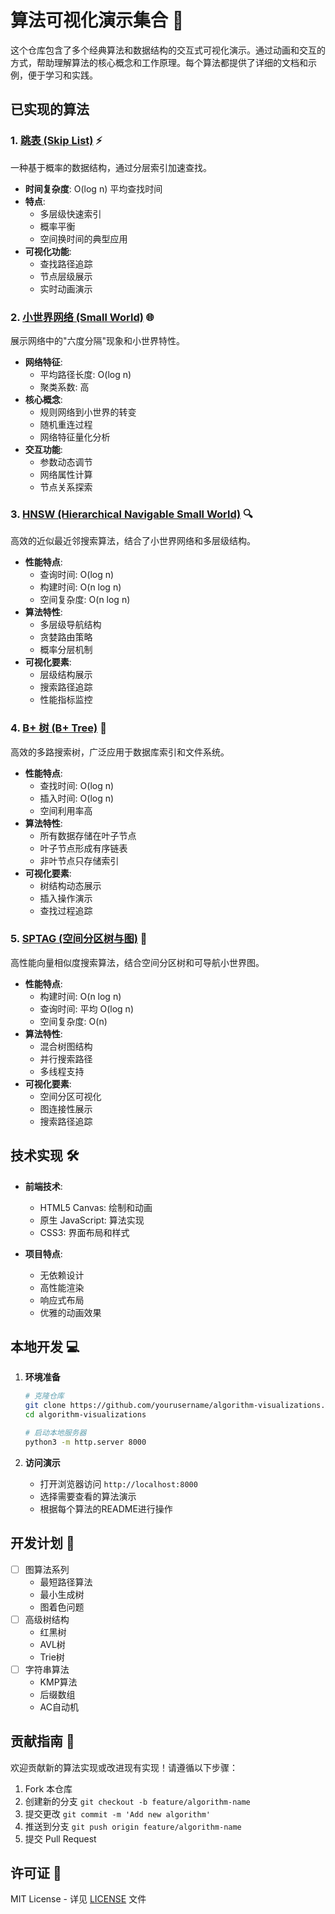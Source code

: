 # 算法可视化演示集合 🎯

这个仓库包含了多个经典算法和数据结构的交互式可视化演示。通过动画和交互的方式，帮助理解算法的核心概念和工作原理。每个算法都提供了详细的文档和示例，便于学习和实践。

## 已实现的算法

### 1. [跳表 (Skip List)](skiplist/) ⚡
一种基于概率的数据结构，通过分层索引加速查找。
- **时间复杂度**: O(log n) 平均查找时间
- **特点**: 
  - 多层级快速索引
  - 概率平衡
  - 空间换时间的典型应用
- **可视化功能**:
  - 查找路径追踪
  - 节点层级展示
  - 实时动画演示

### 2. [小世界网络 (Small World)](small-world/) 🌐
展示网络中的"六度分隔"现象和小世界特性。
- **网络特征**:
  - 平均路径长度: O(log n)
  - 聚类系数: 高
- **核心概念**:
  - 规则网络到小世界的转变
  - 随机重连过程
  - 网络特征量化分析
- **交互功能**:
  - 参数动态调节
  - 网络属性计算
  - 节点关系探索

### 3. [HNSW (Hierarchical Navigable Small World)](hnsw/) 🔍
高效的近似最近邻搜索算法，结合了小世界网络和多层级结构。
- **性能特点**:
  - 查询时间: O(log n)
  - 构建时间: O(n log n)
  - 空间复杂度: O(n log n)
- **算法特性**:
  - 多层级导航结构
  - 贪婪路由策略
  - 概率分层机制
- **可视化要素**:
  - 层级结构展示
  - 搜索路径追踪
  - 性能指标监控

### 4. [B+ 树 (B+ Tree)](btree/) 🌳
高效的多路搜索树，广泛应用于数据库索引和文件系统。
- **性能特点**:
  - 查找时间: O(log n)
  - 插入时间: O(log n)
  - 空间利用率高
- **算法特性**:
  - 所有数据存储在叶子节点
  - 叶子节点形成有序链表
  - 非叶节点只存储索引
- **可视化要素**:
  - 树结构动态展示
  - 插入操作演示
  - 查找过程追踪

### 5. [SPTAG (空间分区树与图)](sptag/) 🎯
高性能向量相似度搜索算法，结合空间分区树和可导航小世界图。
- **性能特点**:
  - 构建时间: O(n log n)
  - 查询时间: 平均 O(log n)
  - 空间复杂度: O(n)
- **算法特性**:
  - 混合树图结构
  - 并行搜索路径
  - 多线程支持
- **可视化要素**:
  - 空间分区可视化
  - 图连接性展示
  - 搜索路径追踪

## 技术实现 🛠️

- **前端技术**:
  - HTML5 Canvas: 绘制和动画
  - 原生 JavaScript: 算法实现
  - CSS3: 界面布局和样式

- **项目特点**:
  - 无依赖设计
  - 高性能渲染
  - 响应式布局
  - 优雅的动画效果

## 本地开发 💻

1. **环境准备**
   ```bash
   # 克隆仓库
   git clone https://github.com/yourusername/algorithm-visualizations.git
   cd algorithm-visualizations
   
   # 启动本地服务器
   python3 -m http.server 8000
   ```

2. **访问演示**
   - 打开浏览器访问 `http://localhost:8000`
   - 选择需要查看的算法演示
   - 根据每个算法的README进行操作

## 开发计划 📝

- [ ] 图算法系列
  - 最短路径算法
  - 最小生成树
  - 图着色问题
- [ ] 高级树结构
  - 红黑树
  - AVL树
  - Trie树
- [ ] 字符串算法
  - KMP算法
  - 后缀数组
  - AC自动机

## 贡献指南 👥

欢迎贡献新的算法实现或改进现有实现！请遵循以下步骤：

1. Fork 本仓库
2. 创建新的分支 `git checkout -b feature/algorithm-name`
3. 提交更改 `git commit -m 'Add new algorithm'`
4. 推送到分支 `git push origin feature/algorithm-name`
5. 提交 Pull Request

## 许可证 📄

MIT License - 详见 [LICENSE](LICENSE) 文件